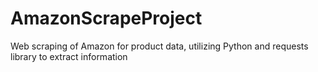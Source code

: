 # AmazonScrapeProject
Web scraping of Amazon for product data, utilizing Python and requests library to extract information
